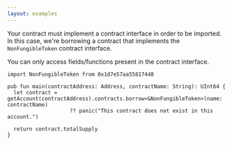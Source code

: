 ```yaml
---
layout: examples
---
```


Your contract must implement a contract interface in order to be imported. In this case, we're borrowing a contract that implements the `NonFungibleToken` contract interface.

You can only access fields/functions present in the contract interface.

```cadence
import NonFungibleToken from 0x1d7e57aa55817448

pub fun main(contractAddress: Address, contractName: String): UInt64 {
  let contract = getAccount(contractAddress).contracts.borrow<&NonFungibleToken>(name: contractName)
                    ?? panic("This contract does not exist in this account.")

  return contract.totalSupply
}
```